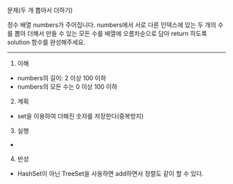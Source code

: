 문제(두 개 뽑아서 더하기)

정수 배열 numbers가 주어집니다. numbers에서 서로 다른 인덱스에 있는 두 개의 수를 뽑아 더해서 만들 수
있는 모든 수를 배열에 오름차순으로 담아 return 하도록 solution 함수를 완성해주세요.

---

1. 이해
- numbers의 길이: 2 이상 100 이하
- numbers의 모든 수는 0 이상 100 이하

2. 계획
- set을 이용하여 더해진 숫자를 저장한다(중복방지)

3. 실행
- 

4. 반성
- HashSet이 아닌 TreeSet을 사용하면 add하면서 정렬도 같이 할 수 있다.